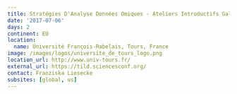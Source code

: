 ```yaml
---
title: Stratégies D'Analyse Données Omiques - Ateliers Introductifs Galaxy et Cytopscape
date: '2017-07-06'
days: 2
continent: EU
location:
  name: Université François-Rabelais, Tours, France
image: /images/logos/universite_de_tours_logo.png
location_url: http://www.univ-tours.fr/
external_url: https://tild.sciencesconf.org/
contact: Franziska Liesecke
subsites: [global, us]
---
```


